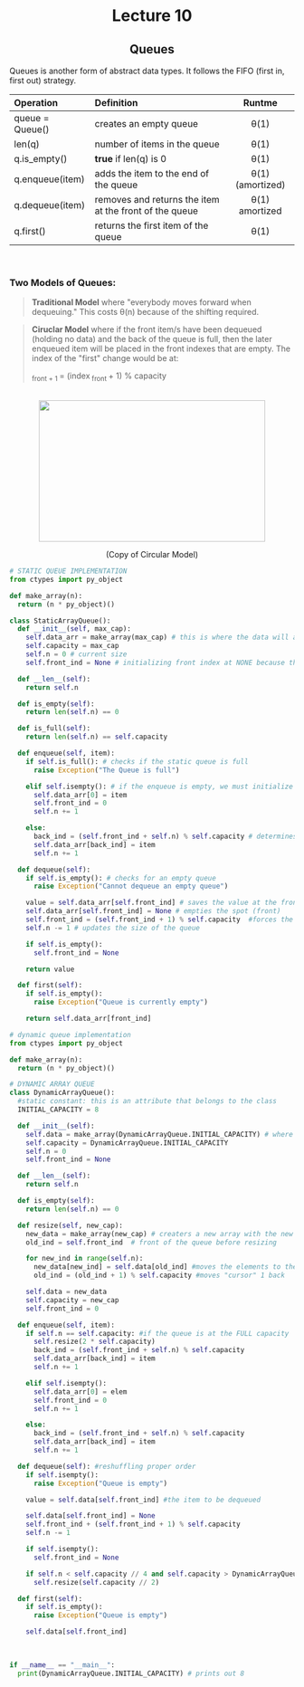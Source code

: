 <div align = "center">

# Lecture 10
## Queues
  
</div>

Queues is another form of abstract data types. It follows the FIFO (first in, first out) strategy. 

<div align = "center">

| Operation | Definition | Runtme | 
| :--- | :--- | :---: |
| queue = Queue() | creates an empty queue | θ(1) | 
| len(q) | number of items in the queue | θ(1) |
| q.is_empty() | **true** if len(q) is 0 | θ(1) | 
| q.enqueue(item) | adds the item to the end of the queue | θ(1) (amortized) | 
| q.dequeue(item) | removes and returns the item at the front of the queue | θ(1) amortized | 
| q.first() | returns the first item of the queue | θ(1) |

</br>

</div>

### Two Models of Queues:
> **Traditional Model** where "everybody moves forward when dequeuing." This costs θ(n) because of the shifting required. 

> **Ciruclar Model** where if the front item/s have been dequeued (holding no data) and the back of the queue is full, then the later enqueued item will be placed in the front indexes that are empty.
> The index of the "first" change would be at:
>
> <sub> front + 1 </sub> = (index<sub> front </sub> + 1) % capacity

</br>

<div align = "center">
<img src = "https://i.makeagif.com/media/4-25-2020/tW3iGC.gif" width = 400 height = 250 />
  
(Copy of Circular Model)
</div>

```python
# STATIC QUEUE IMPLEMENTATION
from ctypes import py_object

def make_array(n):
  return (n * py_object)()

class StaticArrayQueue():
  def __init__(self, max_cap):
    self.data_arr = make_array(max_cap) # this is where the data will actually be stored
    self.capacity = max_cap
    self.n = 0 # current size
    self.front_ind = None # initializing front index at NONE because the queue is empty 

  def __len__(self):
    return self.n

  def is_empty(self):
    return len(self.n) == 0

  def is_full(self):
    return len(self.n) == self.capacity

  def enqueue(self, item):
    if self.is_full(): # checks if the static queue is full
      raise Exception("The Queue is full")

    elif self.isempty(): # if the enqueue is empty, we must initialize the front index from NONE to 0
      self.data_arr[0] = item 
      self.front_ind = 0 
      self.n += 1

    else:
      back_ind = (self.front_ind + self.n) % self.capacity # determines the next spot to put the item 
      self.data_arr[back_ind] = item
      self.n += 1

  def dequeue(self):
    if self.is_empty(): # checks for an empty queue
      raise Exception("Cannot dequeue an empty queue")

    value = self.data_arr[self.front_ind] # saves the value at the front so we can return the value
    self.data_arr[self.front_ind] = None # empties the spot (front)
    self.front_ind = (self.front_ind + 1) % self.capacity  #forces the new front index to be moved to the right
    self.n -= 1 # updates the size of the queue

    if self.is_empty():
      self.front_ind = None

    return value

  def first(self):
    if self.is_empty():
      raise Exception("Queue is currently empty")

    return self.data_arr[front_ind]

```

```python
# dynamic queue implementation
from ctypes import py_object

def make_array(n):
  return (n * py_object)()

# DYNAMIC ARRAY QUEUE
class DynamicArrayQueue():
  #static constant: this is an attribute that belongs to the class
  INITIAL_CAPACITY = 8

  def __init__(self):
    self.data = make_array(DynamicArrayQueue.INITIAL_CAPACITY) # where the data will be stored
    self.capacity = DynamicArrayQueue.INITIAL_CAPACITY
    self.n = 0
    self.front_ind = None

  def __len__(self):
    return self.n

  def is_empty(self):
    return len(self.n) == 0

  def resize(self, new_cap):
    new_data = make_array(new_cap) # creaters a new array with the new capacity
    old_ind = self.front_ind  # front of the queue before resizing

    for new_ind in range(self.n):
      new_data[new_ind] = self.data[old_ind] #moves the elements to the front
      old_ind = (old_ind + 1) % self.capacity #moves "cursor" 1 back

    self.data = new_data
    self.capacity = new_cap
    self.front_ind = 0

  def enqueue(self, item):
    if self.n == self.capacity: #if the queue is at the FULL capacity
      self.resize(2 * self.capacity)
      back_ind = (self.front_ind + self.n) % self.capacity
      self.data_arr[back_ind] = item
      self.n += 1

    elif self.isempty():
      self.data_arr[0] = elem
      self.front_ind = 0
      self.n += 1

    else:
      back_ind = (self.front_ind + self.n) % self.capacity
      self.data_arr[back_ind] = item
      self.n += 1

  def dequeue(self): #reshuffling proper order
    if self.isempty():
      raise Exception("Queue is empty")

    value = self.data[self.front_ind] #the item to be dequeued

    self.data[self.front_ind] = None
    self.front_ind + (self.front_ind + 1) % self.capacity
    self.n -= 1

    if self.isempty():
      self.front_ind = None

    if self.n < self.capacity // 4 and self.capacity > DynamicArrayQueue.INITIAL_CAPACITY:
      self.resize(self.capacity // 2)

  def first(self):
    if self.is_empty():
      raise Exception("Queue is empty")

    self.data[self.front_ind] 
    
    

if __name__ == "__main__":
  print(DynamicArrayQueue.INITIAL_CAPACITY) # prints out 8
```
